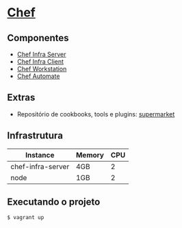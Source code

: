 # [Chef](https://docs.chef.io/)

## Componentes

- [Chef Infra Server](https://docs.chef.io/server/)
- [Chef Infra Client](https://docs.chef.io/chef_client_overview/) 
- [Chef Workstation](https://docs.chef.io/workstation/)
- [Chef Automate](https://docs.chef.io/automate/)


## Extras

- Repositório de cookbooks, tools e plugins: [supermarket](https://supermarket.chef.io/)

## Infrastrutura

| Instance          | Memory | CPU |
|-------------------|--------|-----|
| chef-infra-server | 4GB    | 2   |
| node              | 1GB    | 2   |

## Executando o projeto

```bash
$ vagrant up
```